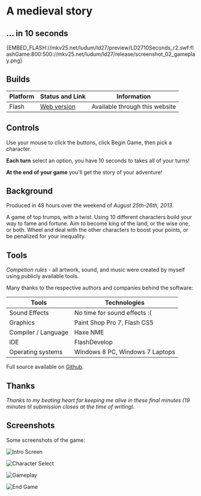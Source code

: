 # A medieval story

## ... in 10 seconds

{EMBED_FLASH://mkv25.net/ludum/ld27/preview/LD2710Seconds_r2.swf:flashGame:800:500://mkv25.net/ludum/ld27/release/screenshot_02_gameplay.png}

## Builds

Platform | Status and Link      | Information
-------- | -------------------- | ------------------------------
Flash    | [Web version][flash] | Available through this website

## Controls

Use your mouse to click the buttons, click Begin Game, then pick a character.

__Each turn__ select an option, you have 10 seconds to takes all of your turns!

__At the end of your game__ you'll get the story of your adventure!

## Background

Produced in 48 hours over the weekend of _August 25th-26th, 2013_.

A game of top trumps, with a twist. Using 10 different characters build your way to fame and fortune. Aim to become king of the land, or the wise one, or both. Wheel and deal with the other characters to boost your points, or be penalized for your inequality.

## Tools

_Competion rules_ - all artwork, sound, and music were created by myself using publicly available tools.

Many thanks to the respective authors and companies behind the software:

Tools               | Technologies
------------------- | -------------------------------
Sound Effects       | No time for sound effects :(
Graphics            | Paint Shop Pro 7, Flash CS5
Compiler / Language | Haxe NME
IDE                 | FlashDevelop
Operating systems   | Windows 8 PC, Windows 7 Laptops

Full source available on [Github](https://github.com/Markavian/LD27).

## Thanks

_Thanks to my beating heart for keeping me alive in these final minutes (19 minutes til submission closes at the time of writing)._

## Screenshots

Some screenshots of the game:

![Intro Screen](//mkv25.net/ludum/ld27/release/screenshot_04_intro_screen.png)

![Character Select](//mkv25.net/ludum/ld27/release/screenshot_01_character_select.png)

![Gameplay](//mkv25.net/ludum/ld27/release/screenshot_02_gameplay.png)

![End Game](//mkv25.net/ludum/ld27/release/screenshot_03_end_game.png)

[flash]: //mkv25.net/ludum/ld27/preview/
